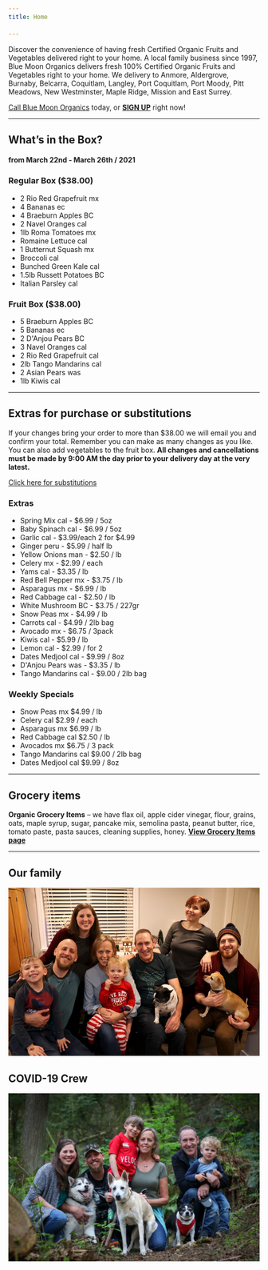 ```yaml
---
title: Home

---
```

Discover the convenience of having fresh Certified Organic Fruits and Vegetables delivered right to your home. A local family business since 1997, Blue Moon Organics delivers fresh 100% Certified Organic Fruits and Vegetables right to your home. We delivery to Anmore, Aldergrove, Burnaby, Belcarra, Coquitlam, Langley, Port Coquitlam, Port Moody, Pitt Meadows, New Westminster, Maple Ridge, Mission and East Surrey.

[Call Blue Moon Organics](/contact) today, or [**SIGN UP**](/sign-up) right now!

***

## What’s in the Box?

#### **from  March 22nd - March 26th / 2021**

### Regular Box ($38.00)

* 2 Rio Red Grapefruit mx
* 4 Bananas  ec
* 4 Braeburn Apples  BC
* 2 Navel Oranges cal
* 1lb Roma Tomatoes mx
* Romaine Lettuce  cal
* 1 Butternut Squash  mx
* Broccoli  cal
* Bunched Green Kale  cal
* 1.5lb Russett Potatoes  BC
* Italian Parsley  cal

### Fruit Box ($38.00)

* 5 Braeburn Apples  BC
* 5 Bananas  ec
* 2 D'Anjou Pears  BC
* 3 Navel Oranges  cal
* 2 Rio Red Grapefruit  cal
* 2lb Tango Mandarins  cal
* 2 Asian Pears  was
* 1lb Kiwis  cal

***

## Extras for purchase or substitutions

If your changes bring your order to more than $38.00 we will email you and confirm your total. Remember you can make as many changes as you like. You can also add vegetables to the fruit box. **All changes and cancellations must be made by 9:00 AM the day prior to your delivery day at the very latest.**

[Click here for substitutions](/substitutions "Click here for substitutions")

### Extras

* Spring Mix cal  -  $6.99 / 5oz
* Baby Spinach cal  -  $6.99 / 5oz
* Garlic  cal - $3.99/each 2 for $4.99
* Ginger  peru - $5.99 / half lb
* Yellow Onions man - $2.50 / lb
* Celery mx - $2.99 / each
* Yams cal - $3.35 / lb
* Red Bell Pepper  mx -  $3.75 / lb
* Asparagus  mx - $6.99 / lb
* Red Cabbage  cal - $2.50 / lb
* White Mushroom  BC - $3.75 / 227gr
* Snow Peas  mx - $4.99 / lb
* Carrots  cal - $4.99 / 2lb bag
* Avocado  mx - $6.75 / 3pack
* Kiwis  cal - $5.99 / lb
* Lemon cal -  $2.99 / for 2
* Dates Medjool  cal - $9.99 / 8oz
* D'Anjou Pears  was - $3.35 / lb
* Tango Mandarins  cal - $9.00 / 2lb bag

### Weekly Specials

* Snow Peas  mx  $4.99 / lb
* Celery  cal   $2.99 / each
* Asparagus  mx   $6.99 / lb
* Red Cabbage  cal  $2.50 / lb
* Avocados  mx   $6.75 / 3 pack
* Tango Mandarins  cal   $9.00 / 2lb bag
* Dates Medjool  cal  $9.99 / 8oz

***

## Grocery items

**Organic Grocery Items** – we have flax oil, apple cider vinegar, flour, grains, oats, maple syrup, sugar, pancake mix, semolina pasta, peanut butter, rice, tomato paste, pasta sauces, cleaning supplies, honey. [**View Grocery Items page**](/groceries)

***

## Our family

![Our family.](./uploads/IMG_1376-copy.jpg "Our family")

## COVID-19 Crew

![COVID-19 crew.](./uploads/covid.jpg "COVID-19 crew")